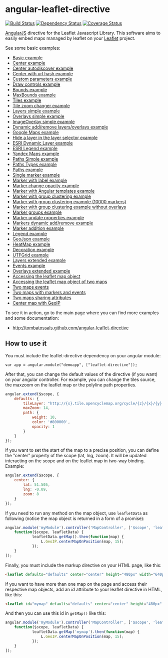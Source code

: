 # angular-leaflet-directive
[![Build Status](https://travis-ci.org/tombatossals/angular-leaflet-directive.png)](https://travis-ci.org/tombatossals/angular-leaflet-directive) [![Dependency Status](https://gemnasium.com/tombatossals/angular-leaflet-directive.png)](https://gemnasium.com/tombatossals/angular-leaflet-directive) [![Coverage
Status](https://coveralls.io/repos/tombatossals/angular-leaflet-directive/badge.png?branch=master)](http://tombatossals.github.io/angular-leaflet-directive/coverage/PhantomJS%201.9.7%20%28Linux%29/lcov-report/dist/angular-leaflet-directive.js.html)



[AngularJS](http://angularjs.org/) directive for the Leaflet Javascript
Library. This software aims to easily embed maps managed by leaflet on your
[Leaflet](http://leaflet.cloudmade.com) project.

See some basic examples:

* [Basic example](http://tombatossals.github.io/angular-leaflet-directive/examples/simple-example.html)
* [Center example](http://tombatossals.github.io/angular-leaflet-directive/examples/center-example.html)
* [Center autodiscover example](http://tombatossals.github.io/angular-leaflet-directive/examples/center-autodiscover-example.html)
* [Center with url hash example](http://tombatossals.github.io/angular-leaflet-directive/examples/url-hash-center-example.html)
* [Custom parameters example](http://tombatossals.github.io/angular-leaflet-directive/examples/custom-parameters-example.html)
* [Draw controls example](http://tombatossals.github.io/angular-leaflet-directive/examples/control-draw-example.html)
* [Bounds example](http://tombatossals.github.io/angular-leaflet-directive/examples/bounds-example.html)
* [MaxBounds example](http://tombatossals.github.io/angular-leaflet-directive/examples/maxbounds-example.html)
* [Tiles example](http://tombatossals.github.io/angular-leaflet-directive/examples/tiles-example.html)
* [Tile zoom changer example](http://tombatossals.github.io/angular-leaflet-directive/examples/tiles-zoom-changer-example.html)
* [Layers simple example](http://tombatossals.github.io/angular-leaflet-directive/examples/layers-simple-example.html)
* [Overlays simple example](http://tombatossals.github.io/angular-leaflet-directive/examples/overlays-simple-example.html)
* [ImageOverlay simple example](http://tombatossals.github.io/angular-leaflet-directive/examples/layers-imageoverlay-example.html)
* [Dynamic add/remove layers/overlays example](http://tombatossals.github.io/angular-leaflet-directive/examples/layers-add-remove.html)
* [Google Maps example](http://tombatossals.github.io/angular-leaflet-directive/examples/googlemaps-example.html)
* [Hide a layer in the layer selector example](http://tombatossals.github.io/angular-leaflet-directive/examples/layers-hide-baselayer-on-selector-example.html)
* [ESRI Dynamic Layer example](http://tombatossals.github.io/angular-leaflet-directive/examples/esri-dynamiclayer-example.html)
* [ESRI Legend example](http://tombatossals.github.io/angular-leaflet-directive/examples/esri-legend-example.html)
* [Yandex Maps example](http://tombatossals.github.io/angular-leaflet-directive/examples/yandexmaps-example.html)
* [Paths Simple example](http://tombatossals.github.io/angular-leaflet-directive/examples/paths-simple-example.html)
* [Paths Types example](http://tombatossals.github.io/angular-leaflet-directive/examples/paths-types-example.html)
* [Paths example](http://tombatossals.github.io/angular-leaflet-directive/examples/paths-example.html)
* [Single marker example](http://tombatossals.github.io/angular-leaflet-directive/examples/markers-simple-example.html)
* [Marker with label example](http://tombatossals.github.io/angular-leaflet-directive/examples/markers-label-example.html)
* [Marker change opacity example](http://tombatossals.github.io/angular-leaflet-directive/examples/markers-change-opacity-example.html)
* [Marker with Angular templates example](http://tombatossals.github.io/angular-leaflet-directive/examples/markers-angular-template-example.html)
* [Marker with group clustering example](http://tombatossals.github.io/angular-leaflet-directive/examples/markers-clustering-example.html)
* [Marker with group clustering example (10000 markers)](http://tombatossals.github.io/angular-leaflet-directive/examples/markers-clustering-10000.html)
* [Marker with group clustering example without overlays](http://tombatossals.github.io/angular-leaflet-directive/examples/markers-clustering-without-overlays-example.html)
* [Marker groups example](http://tombatossals.github.io/angular-leaflet-directive/examples/markers-groups-example.html)
* [Marker update properties example](http://tombatossals.github.io/angular-leaflet-directive/examples/markers-update-example.html)
* [Markers dynamic add/remove example](http://tombatossals.github.io/angular-leaflet-directive/examples/markers-dynamic-addremove-example.html)
* [Marker addition example](http://tombatossals.github.io/angular-leaflet-directive/examples/markers-add-example.html)
* [Legend example](http://tombatossals.github.io/angular-leaflet-directive/examples/legend-example.html)
* [GeoJson example](http://tombatossals.github.io/angular-leaflet-directive/examples/geojson-example.html)
* [HeatMap example](http://tombatossals.github.io/angular-leaflet-directive/examples/heatmap-example.html)
* [Decoration example](http://tombatossals.github.io/angular-leaflet-directive/examples/decorations-simple-example.html)
* [UTFGrid example](http://tombatossals.github.io/angular-leaflet-directive/examples/utfgrid-example.html)
* [Layers extended example](http://tombatossals.github.io/angular-leaflet-directive/examples/layers-example.html)
* [Events example](http://tombatossals.github.io/angular-leaflet-directive/examples/events-example.html)
* [Overlays extended example](http://tombatossals.github.io/angular-leaflet-directive/examples/overlays-example.html)
* [Accessing the leaflet map object](http://tombatossals.github.io/angular-leaflet-directive/examples/access-leaflet-object-example.html)
* [Accessing the leaflet map object of two maps](http://tombatossals.github.io/angular-leaflet-directive/examples/double-map-example.html)
* [Two maps events](http://tombatossals.github.io/angular-leaflet-directive/examples/double-map-events-example.html)
* [Two maps with markers and events](http://tombatossals.github.io/angular-leaflet-directive/examples/markers-two-maps-events-example.html)
* [Two maps sharing attributes](http://tombatossals.github.io/angular-leaflet-directive/examples/double-map-sharing-attributes.html)
* [Center map with GeoIP](http://tombatossals.github.io/angular-leaflet-directive/examples/center-geoip-example.html)

To see it in action, go to the main page where you can find more examples and
some documentation:

 * http://tombatossals.github.com/angular-leaflet-directive


## How to use it

You must include the leaflet-directive dependency on your angular module:
```
var app = angular.module("demoapp", ["leaflet-directive"]);
```

After that, you can change the default values of the directive (if you want) on
your angular controller. For example, you can change the tiles source, the
maxzoom on the leaflet map or the polyline path properties.

```javascript
angular.extend($scope, {
    defaults: {
        tileLayer: "http://{s}.tile.opencyclemap.org/cycle/{z}/{x}/{y}.png",
        maxZoom: 14,
        path: {
            weight: 10,
            color: '#800000',
            opacity: 1
        }
    }
});
```

If you want to set the start of the map to a precise position, you can define
the "center" property of the scope (lat, lng, zoom). It will be updated
interacting on the scope and on the leaflet map in two-way binding. Example:
```javascript
angular.extend($scope, {
    center: {
        lat: 51.505,
        lng: -0.09,
        zoom: 8
    }
});
```

If you need to run any method on the map object, use ```leafletData``` as following (notice the map object is returned in a form of a promise):

```javascript
angular.module('myModule').controller('MapController', ['$scope', 'leafletData',
	function($scope, leafletData) {
	        leafletData.getMap().then(function(map) {
	            L.GeoIP.centerMapOnPosition(map, 15);
	        });
	}
]);
```

Finally, you must include the markup directive on your HTML page, like this:
```html
<leaflet defaults="defaults" center="center" height="480px" width="640px"></leaflet>
```

If you want to have more than one map on the page and access their respective map objects, add an *id* attribute to your leaflet directive in HTML, like this:

```html
<leaflet id="mymap" defaults="defaults" center="center" height="480px" width="640px"></leaflet>
```

And then you can use this id in ```getMap()``` like this:

```javascript
angular.module('myModule').controller('MapController', ['$scope', 'leafletData',
	function($scope, leafletData) {
	        leafletData.getMap('mymap').then(function(map) {
	            L.GeoIP.centerMapOnPosition(map, 15);
	        });
	}
]);
```
